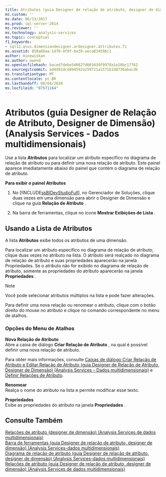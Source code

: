 ```yaml
---
title: Atributos (guia Designer de relação de atributo, designer de dimensão) (Analysis Services-dados multidimensionais) | Microsoft Docs
ms.custom: ''
ms.date: 06/13/2017
ms.prod: sql-server-2014
ms.reviewer: ''
ms.technology: analysis-services
ms.topic: conceptual
f1_keywords:
- sql12.asvs.dimensiondesigner.ardesigner.attributes.f1
ms.assetid: 850a68aa-1d70-4f0f-ba39-aeca834596c1
author: minewiskan
ms.author: owend
ms.openlocfilehash: baced7debe540827d603d39f9978a1e18bc17762
ms.sourcegitcommit: ad4d92dce894592a259721a1571b1d8736abacdb
ms.translationtype: MT
ms.contentlocale: pt-BR
ms.lasthandoff: 08/04/2020
ms.locfileid: "87571164"
---
```

# <a name="attributes-attribute-relationship-designer-tab-dimension-designer-analysis-services---multidimensional-data"></a>Atributos (guia Designer de Relação de Atributo, Designer de Dimensão) (Analysis Services - Dados multidimensionais)
  Use a lista **Atributos** para localizar um atributo específico no diagrama de relação de atributo ou para definir uma nova relação de atributo. Este painel aparece imediatamente abaixo do painel que contém o diagrama de relação de atributo.  
  
 **Para exibir o painel Atributos**  
  
1.  No [!INCLUDE[ssBIDevStudioFull](../includes/ssbidevstudiofull-md.md)], no Gerenciador de Soluções, clique duas vezes em uma dimensão para abrir o Designer de Dimensão e clique na guia **Relação de Atributo** .  
  
2.  Na barra de ferramentas, clique no ícone **Mostrar Exibições de Lista** .  
  
## <a name="using-the-attributes-list"></a>Usando a Lista de Atributos  
 A lista **Atributos** exibe todos os atributos de uma dimensão.  
  
 Para localizar um atributo específico no diagrama de relação de atributo, clique duas vezes no atributo na lista. O atributo será realçado no diagrama de relação de atributo e suas propriedades aparecerão na janela Propriedades. Se o atributo não for exibido no diagrama de relação de atributo, somente as propriedades do atributo aparecerão na janela **Propriedades** .  
  
> [!NOTE]  
>  Você pode selecionar atributos múltiplos na lista e pode fazer alterações.  
  
 Para definir uma nova relação ou renomear o atributo, clique com o botão direito do mouse no atributo e clique no comando correspondente no menu de atalhos.  
  
### <a name="shortcut-menu-options"></a>Opções do Menu de Atalhos  
 **Nova Relação de Atributo**  
 Abre a caixa de diálogo **Criar Relação de Atributo** , na qual é possível definir uma nova relação de atributo.  
  
 Para obter mais informações, consulte [Caixas de diálogo Criar Relação de Atributo e Editar Relação de Atributo &#40;guia Designer de Relação de Atributo, Designer de Dimensão&#41; &#40;Analysis Services – Dados multidimensionais&#41;](create-edit-attribute-relationships-dialog-boxes-analysis-services-multidimensional-data.md) e [Definir Relações de Atributo](multidimensional-models/attribute-relationships-define.md).  
  
 **Renomear**  
 Realça o nome do atributo na lista e permite modificar esse texto.  
  
 **Propriedades**  
 Exibe as propriedades do atributo na janela **Propriedades** .  
  
## <a name="see-also"></a>Consulte Também  
 [Relações de atributo &#40;designer de dimensão&#41; &#40;Analysis Services de dados multidimensionais&#41;](attribute-relationships-dimension-designer-analysis-services-multidimensional-data.md)   
 [Barra de ferramentas &#40;guia Designer de relação de atributo, designer de dimensão&#41; &#40;Analysis Services-dados multidimensionais&#41;](toolbar-attribute-relationship-dimension-designer-analysis-services-multidimensional-data.md)   
 [Diagrama de relação de atributo &#40;guia Designer de relação de atributo, designer de dimensão&#41; &#40;Analysis Services-dados multidimensionais&#41;](attribute-relationship-diagram-analysis-services-multidimensional-data.md)   
 [Relações de atributo &#40;guia Designer de relação de atributo, designer de dimensão&#41; &#40;Analysis Services de dados multidimensionais&#41;](attribute-relationships-designer-tab-dimension-designer-analysis-services-multidimensional-data.md)  
  
  
